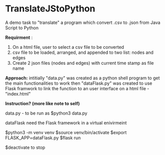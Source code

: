 # TranslateJStoPython
A demo task to "translate" a program which convert .csv to .json from Java Script to Python 

**Requirment** :
1) On a html file, user to select a csv file to be converted 
2) csv file to be loaded, arranged, and appended to two list: nodes and edges
3) Create 2 json files (nodes and edges) with current time stamp as file name 

**Approach:**
intitially "data.py" was created as a python shell program to get the main functionalities to work
then "dataFlask.py" was created to use Flask framwork to link the function to an user interface on a html file - "index.html"

**Instruction?  (more like note to self)**

data.py - to be run as $python3 data.py

dataFlask need the Flask framework in a virtual enivirmeint 
 
$python3 -m venv venv
$source venv/bin/activate
$export FLASK_APP=dataFlask.py
$flask run

$deactivate  to stop
